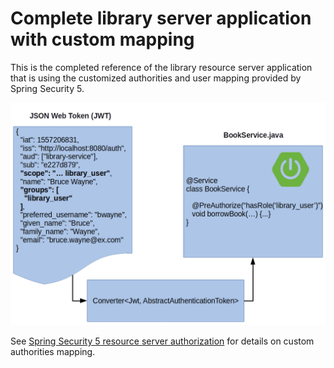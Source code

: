 # Complete library server application with custom mapping

This is the completed reference of the library resource server application that is using
the customized authorities and user mapping provided by Spring Security 5.

![Spring IO Workshop 2019](../../docs/images/manual_role_mapping.png)

See [Spring Security 5 resource server authorization](https://docs.spring.io/spring-security/site/docs/current/reference/htmlsingle/#oauth2resourceserver-authorization-extraction) 
for details on custom authorities mapping.